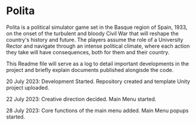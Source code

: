 # Polita
 Polita is a political simulator game set in the Basque region of Spain, 1933, on the onset of the turbulent and bloody Civil War that will reshape the country's history and future. The players assume the role of a University Rector and navigate through an intense political climate, where each action they take will have consequences, both for them and their country. 
 
 This Readme file will serve as a log to detail important developments in the project and briefly explain documents published alongisde the code.

20 July 2023: Development Started. Repository created and template Unity project uploaded.

22 July 2023: Creative direction decided. Main Menu started.

28 July 2023: Core functions of the main menu added. Main Menu popups started.
